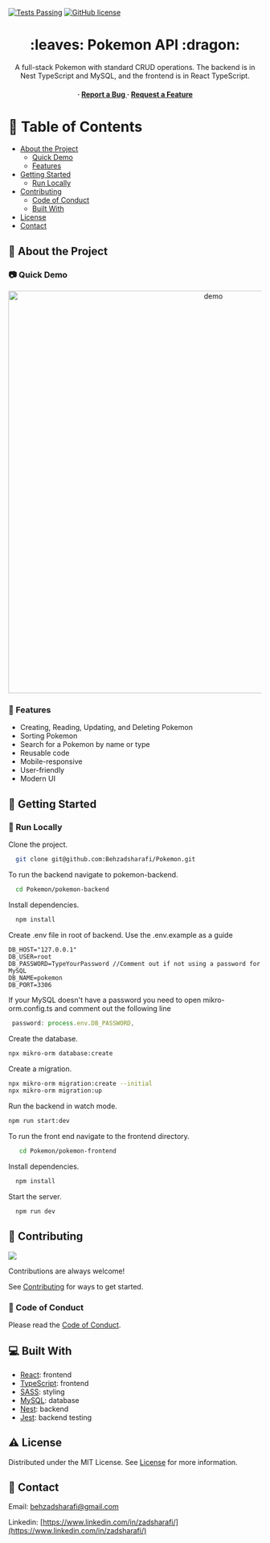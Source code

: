 [![Tests Passing](https://github.com/Behzadsharafi/Pokemon/actions/workflows/test.yml/badge.svg)](https://github.com/Behzadsharafi/Pokemon/actions/workflows/test.yml)
[![GitHub license](https://img.shields.io/badge/license-MIT-blue.svg)](https://github.com/Behzadsharafi/Pokemon/blob/main/LICENSE)

<div align='center'>

<h1> :leaves: Pokemon API :dragon:  </h1>
<p>A full-stack Pokemon with standard CRUD operations. The backend is in Nest TypeScript and MySQL, and the frontend is in React TypeScript.</p>

<h4> <span> ·  <a href="https://github.com/Behzadsharafi/Pokemon/issues"> Report a Bug </a> <span> · </span> <a href="https://github.com/Behzadsharafi/Pokemon/issues"> Request a Feature </a> </h4>

</div>

# :notebook_with_decorative_cover: Table of Contents

- [About the Project](#star2-about-the-project)
  - [Quick Demo](#camera-quick-demo)
  - [Features](#dart-features)
- [Getting Started](#toolbox-getting-started)
  - [Run Locally](#running-run-locally)
- [Contributing](#wave-contributing)
  - [Code of Conduct](#scroll-code-of-conduct)
  - [Built With](#computer-built-with)
- [License](#warning-license)
- [Contact](#handshake-contact)

## :star2: About the Project

### :camera: Quick Demo

<div align="center"> <a href="#"><img src="pokemon-frontend/src/assets/demo.gif" alt='demo' width='800'/></a> </div>

### :dart: Features

- Creating, Reading, Updating, and Deleting Pokemon
- Sorting Pokemon
- Search for a Pokemon by name or type
- Reusable code
- Mobile-responsive
- User-friendly
- Modern UI

## :toolbox: Getting Started

### :running: Run Locally

Clone the project.

```bash
  git clone git@github.com:Behzadsharafi/Pokemon.git
```

To run the backend navigate to pokemon-backend.

```bash
  cd Pokemon/pokemon-backend
```

Install dependencies.

```bash
  npm install
```

Create .env file in root of backend. Use the .env.example as a guide

```.env
DB_HOST="127.0.0.1"
DB_USER=root
DB_PASSWORD=TypeYourPassword //Comment out if not using a password for MySQL
DB_NAME=pokemon
DB_PORT=3306
```

If your MySQL doesn't have a password you need to open mikro-orm.config.ts and comment out the following line

```ts
 password: process.env.DB_PASSWORD,
```

Create the database.

```bash
npx mikro-orm database:create
```

Create a migration.

```bash
npx mikro-orm migration:create --initial
npx mikro-orm migration:up
```

Run the backend in watch mode.

```bash
npm run start:dev
```

To run the front end navigate to the frontend directory.

```bash
   cd Pokemon/pokemon-frontend
```

Install dependencies.

```bash
  npm install
```

Start the server.

```bash
  npm run dev
```

## :wave: Contributing

<a href="https://github.com/Behzadsharafi/Pokemon/graphs/contributors"> <img src="https://contrib.rocks/image?repo=Louis3797/awesome-readme-template" /> </a>

Contributions are always welcome!

See [Contributing](https://github.com/Behzadsharafi/Pokemon/blob/master/CONTRIBUTING.md) for ways to get started.

### :scroll: Code of Conduct

Please read the [Code of Conduct](https://github.com/Behzadsharafi/Pokemon/blob/master/CODE_OF_CONDUCT.md).

## :computer: Built With

- [React](https://react.dev/): frontend
- [TypeScript](https://www.typescriptlang.org/): frontend
- [SASS](https://sass-lang.com/): styling
- [MySQL](https://www.mysql.com/): database
- [Nest](https://nestjs.com/): backend
- [Jest](https://jestjs.io/): backend testing

## :warning: License

Distributed under the MIT License. See [License](https://github.com/Behzadsharafi/Pokemon/blob/master/LICENSE) for more information.

## :handshake: Contact

Email: behzadsharafi@gmail.com

Linkedin: [https://www.linkedin.com/in/zadsharafi/](https://www.linkedin.com/in/zadsharafi/)
